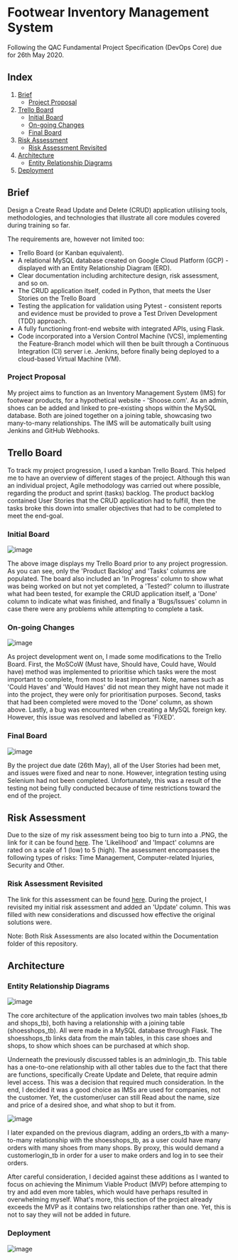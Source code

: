 # Footwear Inventory Management System 
Following the QAC Fundamental Project Specification (DevOps Core) due for 26th May 2020.

## Index
1. [Brief](#brief)
    + [Project Proposal](#projectproposal)
2. [Trello Board](#trelloboard)
    + [Initial Board](#initialboard)
    + [On-going Changes](#changes)
    + [Final Board](#finalboard)
3. [Risk Assessment](#risk)
    + [Risk Assessment Revisited](#riskrevisit)
4. [Architecture](#archi)
    + [Entity Relationship Diagrams](#erd)
5. [Deployment](#deployment)

## Brief <a name="brief"></a>
Design a Create Read Update and Delete (CRUD) application utilising tools, methodologies, and technologies that illustrate all core modules covered during training so far.

The requirements are, however not limited too:
- Trello Board (or Kanban equivalent).
- A relational MySQL database created on Google Cloud Platform (GCP) - displayed with an Entity Relationship Diagram (ERD).
- Clear documentation including architecture design, risk assessment, and so on.
- The CRUD application itself, coded in Python, that meets the User Stories on the Trello Board
- Testing the application for validation using Pytest - consistent reports and evidence must be provided to prove a Test Driven Development (TDD) approach.
- A fully functioning front-end website with integrated APIs, using Flask.
- Code incorporated into a Version Control Machine (VCS), implementing the Feature-Branch model which will then be built through a Continuous Integration (CI) server i.e. Jenkins, before finally being deployed to a cloud-based Virtual Machine (VM).

### Project Proposal <a name="projectproposal"></a>
My project aims to function as an Inventory Management System (IMS) for footwear products, for a hypothetical website - 'Shoose.com'. As an admin, shoes can be added and linked to pre-existing shops within the MySQL database. Both are joined together on a joining table, showcasing two many-to-many relationships. The IMS will be automatically built using Jenkins and GitHub Webhooks.

## Trello Board <a name="trelloboard"></a>
To track my project progression, I used a kanban Trello Board. This helped me to have an overview of different stages of the project. Although this wan an individual project, Agile methodology was carried out where possible, regarding the product and sprint (tasks) backlog. The product backlog contained User Stories that the CRUD application had to fulfill, then the tasks broke this down into smaller objectives that had to be completed to meet the end-goal.

### Initial Board <a name="initialboard"></a>
![image](https://drive.google.com/uc?export=view&id=1d6d1a2NCrQNdpFe7tiJo4Iyu_kyZTFBB)

The above image displays my Trello Board prior to any project progression. As you can see, only the 'Product Backlog' and 'Tasks' columns are populated. The board also included an 'In Progress' column to show what was being worked on but not yet completed, a 'Tested?' column to illustrate what had been tested, for example the CRUD application itself, a 'Done' column to indicate what was finished, and finally a 'Bugs/Issues' column in case there were any problems while attempting to complete a task.

### On-going Changes <a name="changes"></a>
![image](https://drive.google.com/uc?export=view&id=1__VUMEC28VAjuXz1Q5r4F49viOVwbWrq)

As project development went on, I made some modifications to the Trello Board. First, the MoSCoW (Must have, Should have, Could have, Would have) method was implemented to prioritise which tasks were the most important to complete, from most to least important. Note, names such as 'Could Haves' and 'Would Haves' did not mean they might have not made it into the project, they were only for prioritisation purposes. Second, tasks that had been completed were moved to the 'Done' column, as shown above. Lastly, a bug was encountered when creating a MySQL foreign key. However, this issue was resolved and labelled as 'FIXED'.

### Final Board <a name="finalboard"></a>
![image](https://drive.google.com/uc?export=view&id=1js5eU76mnwDvg3Z7SRNWD73M6Ly9UruS)

By the project due date (26th May), all of the User Stories had been met, and issues were fixed and near to none. However, integration testing using Selenium had not been completed. Unfortunately, this was a result of the testing not being fully conducted because of time restrictions toward the end of the project.

## Risk Assessment <a name="risk"></a>
Due to the size of my risk assessment being too big to turn into a .PNG, the link for it can be found <a href="https://drive.google.com/open?id=1P-GaIPDCMVp0goVafJUdVP-oQIsWDpqf">here</a>. The 'Likelihood' and 'Impact' columns are rated on a scale of 1 (low) to 5 (high). The assessment encompasses the following types of risks: Time Management, Computer-related Injuries, Security and Other.

### Risk Assessment Revisited <a name="riskrevisit"></a>
The link for this assessment can be found <a href="https://drive.google.com/open?id=12DV4u67lq7aSlocLogD3vRRZl9lboC5qcYLrbm9IJpY">here</a>. During the project, I revisited my initial risk assessment and added an 'Update' column. This was filled with new considerations and discussed how effective the original solutions were.

Note: Both Risk Assessments are also located within the Documentation folder of this repository.

## Architecture <a name="archi"></a>
### Entity Relationship Diagrams <a name="erd"></a>
![image](https://drive.google.com/uc?export=view&id=14VIJZAb27fpLH9GmlslE44lvbHYXaOY7)

The core architecture of the application involves two main tables (shoes_tb and shops_tb), both having a relationship with a joining table (shoesshops_tb). All were made in a MySQL database through Flask. The shoesshops_tb links data from the main tables, in this case shoes and shops, to show which shoes can be purchased at which shop.

Underneath the previously discussed tables is an adminlogin_tb. This table has a one-to-one relationship with all other tables due to the fact that there are functions, specifically Create Update and Delete, that require admin level access. This was a decision that required much consideration. In the end, I decided it was a good choice as IMSs are used for companies, not the customer. Yet, the customer/user can still Read about the name, size and price of a desired shoe, and what shop to but it from.

![image](https://drive.google.com/uc?export=view&id=1LSMPA05MJNA_wDj7jzrjeh74ASYHkpay)

I later expanded on the previous diagram, adding an orders_tb with a many-to-many relationship with the shoesshops_tb, as a user could have many orders with many shoes from many shops. By proxy, this would demand a customerlogin_tb in order for a user to make orders and log in to see their orders.

After careful consideration, I decided against these additions as I wanted to focus on achieving the Minimum Viable Product (MVP) before attemping to try and add even more tables, which would have perhaps resulted in overwhelming myself. What's more, this section of the project already exceeds the MVP as it contains two relationships rather than one. Yet, this is not to say they will not be added in future.   

### Deployment <a name="deployment"></a>
![image](https://drive.google.com/uc?export=view&id=1jRfyKoUjp3DHN_Ic3bmVSJp2OvYGBxI9p6r5iF8-xU8)
